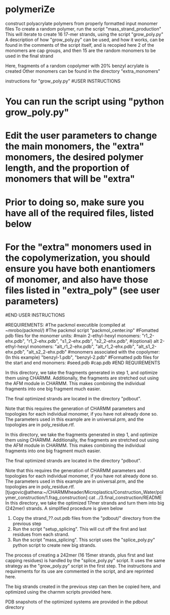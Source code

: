# polymeriZe
construct polyacrylate polymers from properly formatted input monomer files
To create a random polymer, run the script "mass_strand_production"
This will iterate to create 16 17-mer strands, using the script "grow_poly.py"
A description of how "grow_poly.py" can be used, and how it works, can be found in the comments of the script itself, and is recopied here
2 of the monomers are cap groups, and then 15 are the random monomers to be used in the final strand

Here, fragments of a random copolymer with 20% benzyl acrylate is created
Other monomers can be found in the directory "extra_monomers"


instructions for "grow_poly.py"
#USER INSTRUCTIONS
# You can run the script using "python grow_poly.py"
# Edit the user parameters to change the main monomers, the "extra" monomers, the desired polymer length, and the proportion of monomers that will be "extra"
# Prior to doing so, make sure you have all of the required files, listed below
# For the "extra" monomers used in the copolymerization, you should ensure you have both enantiomers of monomer, and also have those files listed in "extra_poly" (see user parameters)
#END USER INSTRUCTIONS

#REQUIREMENTS:
  #The packmol executible (compiled at ~mrobo/packmol/)
  #The packmol script "packmol_center.inp"
  #Fomatted pdb files for the monomer units:
    #main 2-ethyl-hexyl monomers: "r1_2-ehx.pdb", "r1_2-ehx.pdb", "s1_2-ehx.pdb", "s2_2-ehx.pdb",
    #(optional) alt 2-ethyl-hexyl monomers: "alt_r1_2-ehx.pdb", "alt_r1_2-ehx.pdb", "alt_s1_2-ehx.pdb", "alt_s2_2-ehx.pdb"
    #monomers associated with the copolymer: (In this example) "benzyl-1.pdb", "benzyl-2.pdb"
  #Formatted pdb files for the start and end monomers:
    #seed.pdb
    #cap.pdb
#END REQUIREMENTS

In this directory, we take the fragments generated in step 1, and optimize them using CHARMM. Additionally, the fragments are stretched out using the AFM module in CHARMM. This makes combining the individual fragments into one big fragment much easier.

The final optimized strands are located in the directory "pdbout".

Note that this requires the generation of CHARMM parameters and topologies for each individual monomer, if you have not already done so. The parameters used in this example are in universal.prm, and the topologies are in poly_residue.rtf.

In this directory, we take the fragments generated in step 1, and optimize them using CHARMM. Additionally, the fragments are stretched out using the AFM module in CHARMM. This makes combining the individual fragments into one big fragment much easier.

The final optimized strands are located in the directory "pdbout".

Note that this requires the generation of CHARMM parameters and topologies for each individual monomer, if you have not already done so. The parameters used in this example are in universal.prm, and the topologies are in poly_residue.rtf.
[tjugovic@athena:~/CHARMMheader/Microplastics/Construction_Water/polymer_construction/1.frag_construction] cat ../3.final_construction/README 
In this directory, we take the optimized 17mer strands and turn them into big (242mer) strands.
A simplified procedure is given below
1. Copy the strand_??.out.pdb files from the "pdbout/" directory from the previous step
2. Run the script "setup_splicing". This will cut off the first and last residues from each strand.
3. Run the script "mass_splicing". This script uses the "splice_poly.py" python script to create new big strands.

The process of creating a 242mer (16 15mer strands, plus first and last capping residues) is handled by the "splice_poly.py" script. It uses the same strategy as the "grow_poly.py" script in the first step. The instructions and requirements for its use are commented in the script, and are reprinted here.

The big strands created in the previous step can then be copied here, and optimized using the charmm scripts provided here.

PDB snapshots of the optimized systems are provided in the pdbout directory
